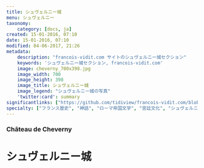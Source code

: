 ```yaml
---
title: シュヴェルニー城
menu: シュヴェルニー
taxonomy:
    category: [docs, ja]
created: 15-01-2016, 07:10
date: 15-01-2016, 07:10
modified: 04-06-2017, 21:26
metadata:
    description: "francois-vidit.com サイトのシュヴェルニー城セクション"
    keywords: 'シュヴェルニー城セクション, francois-vidit.com'
    image: cheverny_700x398.jpg
    image_width: 700
    image_height: 398
    image_title: シュヴェルニー城
    image_legend: "シュヴェルニー城の写真"
    'twitter:card': summary
significantlinks: ["https://github.com/tidiview/francois-vidit.com/blob/develop/user/sites/docs/pages/01.home/03.chateaux-de-la-loire/03.cheverny/chapter.ja.md"]
specialty: ["フランス歴史", "神話", "ローマ帝国文学", "宮廷文化", "シュヴェルニー", "Cheverny"]
---
```

### Château de Cheverny

# シュヴェル<wbr>ニー城